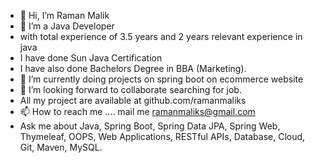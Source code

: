 - 👋 Hi, I’m Raman Malik
- 👀 I’m a Java Developer 
- with total experience of 3.5 years and 2 years relevant experience in java
- I have done Sun Java Certification
- I have also done Bachelors Degree in BBA (Marketing).
- 🌱 I’m currently doing projects on spring boot on ecommerce website
- 💞️ I’m looking forward to collaborate searching for job.
- All my project are available at github.com/ramanmaliks
- 📫 How to reach me .... mail me ramanmaliks@gmail.com
- Ask me about Java, Spring Boot, Spring Data JPA, Spring Web, Thymeleaf, OOPS, Web Applications, RESTful APIs, Database, Cloud, Git, Maven, MySQL.

<!---
ramanmaliks/ramanmaliks is a ✨ special ✨ repository because its `README.md` (this file) appears on your GitHub profile.
You can click the Preview link to take a look at your changes
